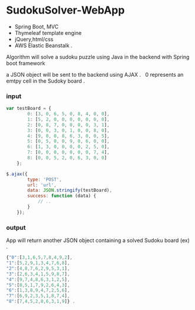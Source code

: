 # SudokuSolver-WebApp
* Spring Boot, MVC
* Thymeleaf template engine
* jQuery,html/css
* AWS Elastic Beanstalk . 

Algorithm will solve a sudoku puzzle using Java in the backend with Spring boot framework

a JSON object will be sent to the backend using AJAX .  
0 represents an emtpy cell in the Sudoky board . 

### input
```JavaScript
var testBoard = {
        0: [3, 0, 6, 5, 0, 8, 4, 0, 0],
        1: [5, 2, 0, 0, 0, 0, 0, 0, 0],
        2: [0, 8, 7, 0, 0, 0, 0, 3, 1],
        3: [0, 0, 3, 0, 1, 0, 0, 8, 0],
        4: [9, 0, 0, 8, 6, 3, 0, 0, 5],
        5: [0, 5, 0, 0, 9, 0, 6, 0, 0],
        6: [1, 3, 0, 0, 0, 0, 2, 5, 0],
        7: [0, 0, 0, 0, 0, 0, 0, 7, 4],
        8: [0, 0, 5, 2, 0, 6, 3, 0, 0]
    };

$.ajax({
        type: 'POST',
        url: 'url',
        data: JSON.stringify(testBoard),
        success: function (data) {
            // ..
        }
    });  
```
### output
App will return another JSON object containing a solved Sudoku board
(ex) . 
```JavaScript
{"0":[3,1,6,5,7,8,4,9,2],  
"1":[5,2,9,1,3,4,7,6,8],  
"2":[4,8,7,6,2,9,5,3,1],  
"3":[2,6,3,4,1,5,9,8,7],  
"4":[9,7,4,8,6,3,1,2,5],  
"5":[8,5,1,7,9,2,6,4,3],  
"6":[1,3,8,9,4,7,2,5,6],  
"7":[6,9,2,3,5,1,8,7,4],   
"8":[7,4,5,2,8,6,3,1,9]} . 
```


